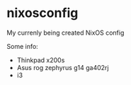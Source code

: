# nixosconfig
My currenly being created NixOS config

Some info:
* Thinkpad x200s
* Asus rog zephyrus g14 ga402rj
* i3
